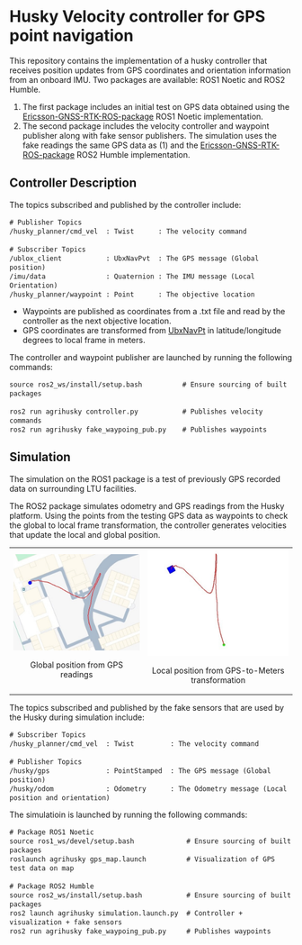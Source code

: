# Husky Velocity controller for GPS point navigation

This repository contains the implementation of a husky controller that receives position updates from GPS coordinates and orientation information from an onboard IMU. Two packages are available: ROS1 Noetic and ROS2 Humble.

1. The first package includes an initial test on GPS data obtained using the [Ericsson-GNSS-RTK-ROS-package](https://github.com/LTU-RAI/Ericsson-GNSS-RTK-ROS-package/tree/main) ROS1 Noetic implementation. 
2. The second package includes the velocity controller and waypoint publisher along with fake sensor publishers. The simulation uses the fake readings the same GPS data as (1) and the [Ericsson-GNSS-RTK-ROS-package](https://github.com/LTU-RAI/Ericsson-GNSS-RTK-ROS-package/tree/ros2) ROS2 Humble implementation.

## Controller Description

The topics subscribed and published by the controller include:

```
# Publisher Topics
/husky_planner/cmd_vel  : Twist      : The velocity command

# Subscriber Topics
/ublox_client           : UbxNavPvt  : The GPS message (Global position)
/imu/data               : Quaternion : The IMU message (Local Orientation)
/husky_planner/waypoint : Point      : The objective location
```

* Waypoints are published as coordinates from a .txt file and read by the controller as the next objective location.
* GPS coordinates are transformed from [UbxNavPt](https://github.com/KumarRobotics/ublox/blob/ros2/ublox_msgs/msg/NavPVT.msg) in latitude/longitude degrees to local frame in meters.

The controller and waypoint publisher are launched by running the following commands:

```
source ros2_ws/install/setup.bash          # Ensure sourcing of built packages

ros2 run agrihusky controller.py           # Publishes velocity commands
ros2 run agrihusky fake_waypoing_pub.py    # Publishes waypoints
```

## Simulation

The simulation on the ROS1 package is a test of previously GPS recorded data on surrounding LTU facilities. 

The ROS2 package simulates odometry and GPS readings from the Husky platform. Using the points from the testing GPS data as waypoints to check the global to local frame transformation, the controller generates velocities that update the local and global position.

<table>
    <tr>
        <td>
            <img src="imgs/gps-map.jpg"/>
            <p align='Center'>Global position from GPS readings</p>
        </td>
        <td>
            <img src="imgs/gps-local-controller.jpg"/>
            <p align='Center'>Local position from GPS-to-Meters transformation</p>
        </td>
    </tr>
</table>

The topics subscribed and published by the fake sensors that are used by the Husky during simulation include:

```
# Subscriber Topics
/husky_planner/cmd_vel  : Twist         : The velocity command

# Publisher Topics
/husky/gps              : PointStamped  : The GPS message (Global position)
/husky/odom             : Odometry      : The Odometry message (Local position and orientation)
```

The simulatioin is launched by running the following commands:

```
# Package ROS1 Noetic
source ros1_ws/devel/setup.bash             # Ensure sourcing of built packages
roslaunch agrihusky gps_map.launch          # Visualization of GPS test data on map

# Package ROS2 Humble
source ros2_ws/install/setup.bash           # Ensure sourcing of built packages
ros2 launch agrihusky simulation.launch.py  # Controller + visualization + fake sensors
ros2 run agrihusky fake_waypoing_pub.py     # Publishes waypoints
```
